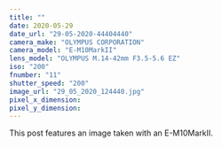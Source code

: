 ```yaml
---
title: ""
date: 2020-05-29
date_url: "29-05-2020-44404440"
camera_make: "OLYMPUS CORPORATION"
camera_model: "E-M10MarkII"
lens_model: "OLYMPUS M.14-42mm F3.5-5.6 EZ"
iso: "200"
fnumber: "11"
shutter_speed: "200"
image_url: "29_05_2020_124440.jpg"
pixel_x_dimension: 
pixel_y_dimension: 
---
```


This post features an image taken with an E-M10MarkII.
